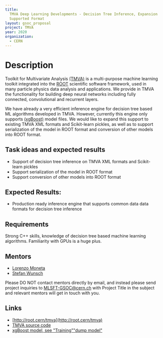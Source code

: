 ```yaml
---
title:
  TMVA Deep Learning Developments - Decision Tree Inference, Expansion of
  Supported Format
layout: gsoc_proposal
project: TMVA
year: 2020
organization:
  - CERN
---
```


# Description

Toolkit for Multivariate Analysis [(TMVA)](http://root.cern/tmva) is a
multi-purpose machine learning toolkit integrated into the
[ROOT](http://root.cern) scientific software framework, used in many particle
physics data analysis and applications. We provide in TMVA the functionality for
building deep neural networks including fully connected, convolutional and
recurrent layers.

We have already a very efficient inference engine for decision tree based ML
algorithms developed in TMVA. However, currently this engine only supports
[(xgBoost)](https://xgboost.readthedocs.io/en/latest/) model files. We would
like to expand this support to existing TMVA XML formats and Scikit-learn
pickles, as well as to support serialization of the model in ROOT format and
conversion of other models into ROOT format.

## Task ideas and expected results

- Support of decision tree inference on TMVA XML formats and Scikit-learn
  pickles
- Support serialization of the model in ROOT format
- Support conversion of other models into ROOT format

## Expected Results:

- Production ready inference engine that supports common data data formats for
  decision tree inference

## Requirements

Strong C++ skills, knowledge of decision tree based machine learning algorithms.
Familiarity with GPUs is a huge plus.

## Mentors

- [Lorenzo Moneta](mailto:Lorenzo.Moneta@cern.ch)
- [Stefan Wunsch](mailto:stefan.wunsch@cern.ch)

Please DO NOT contact mentors directly by email, and instead please send project
inquiries to MLSFT-GSOC@cern.ch with Project Title in the subject and relevant
mentors will get in touch with you.

## Links

- [http://root.cern/tmva](http://root.cern/tmva)
- [TMVA source code](https://github.com/root-project/root/tree/master/tmva)
- [xgBoost model, see "Training""dump model"](https://xgboost.readthedocs.io/en/latest/python/python_intro.html)
